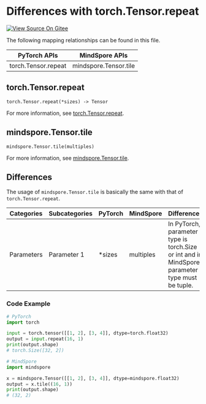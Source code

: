 # Differences with torch.Tensor.repeat

[![View Source On Gitee](https://mindspore-website.obs.cn-north-4.myhuaweicloud.com/website-images/r2.3.0/resource/_static/logo_source_en.svg)](https://gitee.com/mindspore/docs/blob/r2.3.0/docs/mindspore/source_en/note/api_mapping/pytorch_diff/tensor_repeat.md)

The following mapping relationships can be found in this file.

|     PyTorch APIs      |      MindSpore APIs       |
| :-------------------: | :-----------------------: |
|   torch.Tensor.repeat    |   mindspore.Tensor.tile    |

## torch.Tensor.repeat

```text
torch.Tensor.repeat(*sizes) -> Tensor
```

For more information, see [torch.Tensor.repeat](https://pytorch.org/docs/1.8.1/tensors.html#torch.Tensor.repeat).

## mindspore.Tensor.tile

```text
mindspore.Tensor.tile(multiples)
```

For more information, see [mindspore.Tensor.tile](https://www.mindspore.cn/docs/en/r2.3.0/api_python/mindspore/Tensor/mindspore.Tensor.tile.html).

## Differences

The usage of `mindspore.Tensor.tile` is basically the same with that of `torch.Tensor.repeat`.

| Categories | Subcategories| PyTorch | MindSpore |Differences |
| ---- | ----- | ------- | --------- |------------------ |
| Parameters | Parameter 1 | *sizes   | multiples         | In PyTorch, parameter type is torch.Size or int and in MindSpore, parameter type must be tuple. |

### Code Example

```python
# PyTorch
import torch

input = torch.tensor([[1, 2], [3, 4]], dtype=torch.float32)
output = input.repeat(16, 1)
print(output.shape)
# torch.Size([32, 2])

# MindSpore
import mindspore

x = mindspore.Tensor([[1, 2], [3, 4]], dtype=mindspore.float32)
output = x.tile((16, 1))
print(output.shape)
# (32, 2)
```
